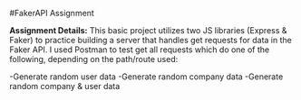 #FakerAPI Assignment

**Assignment Details:** This basic project utilizes two JS libraries (Express & Faker) to practice building a server that handles get requests for data in the Faker API. I used Postman to test get all requests which do one of the following, depending on the path/route used:

-Generate random user data
-Generate random company data
-Generate random company & user data
